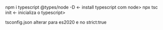 npm i typescript @types/node -D   <- install typescript com node>
 npx tsc init <- inicializa o typescript>

tsconfig.json
    alterar para es2020
    e no strict:true